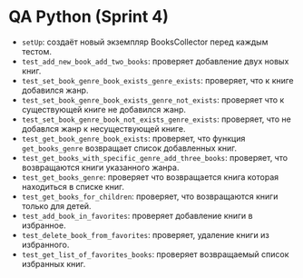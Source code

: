 #  QA  Python (Sprint 4)

* `setUp`: создаёт новый экземпляр BooksCollector перед каждым тестом.
* `test_add_new_book_add_two_books`: проверяет добавление двух новых книг.
* `test_set_book_genre_book_exists_genre_exists`: проверяет, что к книге добавился жанр.
* `test_set_book_genre_book_exists_genre_not_exists`: проверяет что к существующей книге не добавился жанр.
* `test_set_book_genre_book_not_exists_genre_exists`: проверяет, что не добавлся жанр к несуществующей книге.
* `test_get_book_genre_book_exists`: проверяет, что функция `get_books_genre` возвращает список добавленных книг.
* `test_get_books_with_specific_genre_add_three_books`: проверяет, что возвращаются книги указанного жанра.
* `test_get_books_genre`: проверяет что возвращается книга которая находиться в списке книг.
* `test_get_books_for_children`: проверяет, что возвращаются книги только для детей.
* `test_add_book_in_favorites`: проверяет добавление книги в избранное.
* `test_delete_book_from_favorites`: проверяет, удаление книги из избранного.
* `test_get_list_of_favorites_books`: проверяет возвращаемый список избранных книг.
